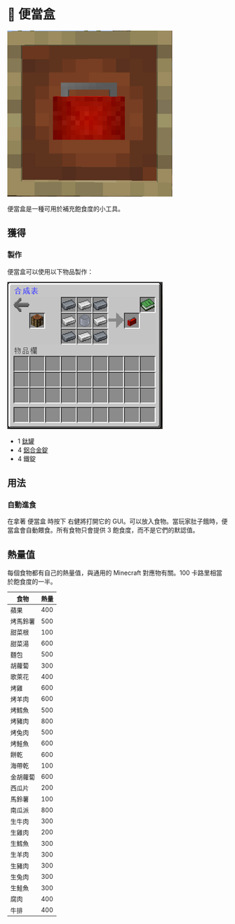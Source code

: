 # 🥗 便當盒

![](<../.gitbook/assets/image (146).png>)

便當盒是一種可用於補充飽食度的小工具。

## 獲得

### 製作

便當盒可以使用以下物品製作：

![](<../.gitbook/assets/image (194).png>)

* 1 [鈦罐](Titanium-Can.md)
* 4 [鋁合金錠](Aluminium-Alloy-Ingot.md)
* 4 鐵錠

## 用法

### 自動進食

在拿著 便當盒 時按下 右健將打開它的 GUI。可以放入食物。當玩家肚子餓時，便當盒會自動餵食。所有食物只會提供 3 飽食度，而不是它們的默認值。

## 熱量值

每個食物都有自己的熱量值，與通用的 Minecraft 對應物有關。100 卡路里相當於飽食度的一半。

| 食物   | 熱量  |
| ---- | --- |
| 蘋果   | 400 |
| 烤馬鈴薯 | 500 |
| 甜菜根  | 100 |
| 甜菜湯  | 600 |
| 麵包   | 500 |
| 胡蘿蔔  | 300 |
| 歌萊花  | 400 |
| 烤雞   | 600 |
| 烤羊肉  | 600 |
| 烤鱈魚  | 500 |
| 烤豬肉  | 800 |
| 烤兔肉  | 500 |
| 烤鮭魚  | 600 |
| 餅乾   | 600 |
| 海帶乾  | 100 |
| 金胡蘿蔔 | 600 |
| 西瓜片  | 200 |
| 馬鈴薯  | 100 |
| 南瓜派  | 800 |
| 生牛肉  | 300 |
| 生雞肉  | 200 |
| 生鱈魚  | 300 |
| 生羊肉  | 300 |
| 生豬肉  | 300 |
| 生兔肉  | 300 |
| 生鮭魚  | 300 |
| 腐肉   | 400 |
| 牛排   | 400 |

